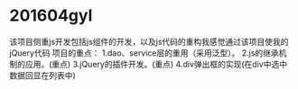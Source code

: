 # 201604gyl
该项目侧重js开发包括js组件的开发，以及js代码的重构我感觉通过该项目使我的jQuery代码
项目的重点：
  1.dao、service层的重用（采用泛型）。
  2.js的继承机制的应用。(重点)
  3.jQuery的插件开发。(重点)
  4.div弹出框的实现(在div中选中数据回显在列表中)
